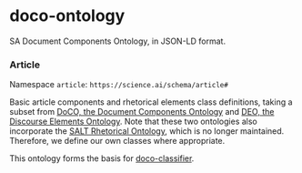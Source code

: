 doco-ontology
=================

SA Document Components Ontology, in JSON-LD format.

### Article

Namespace `article`: `https://science.ai/schema/article#`

Basic article components and rhetorical elements class definitions, taking a subset from [DoCO, the Document Components Ontology](http://purl.org/spar/doco) and [DEO, the Discourse Elements Ontology](http://purl.org/spar/deo). Note that these two ontologies also incorporate the [SALT Rhetorical Ontology](http://salt.semanticauthoring.org/ontologies/sro.rdfs), which is no longer maintained. Therefore, we define our own classes where appropriate.

This ontology forms the basis for [doco-classifier](https://github.com/standard-analytics/doco-classifier).
